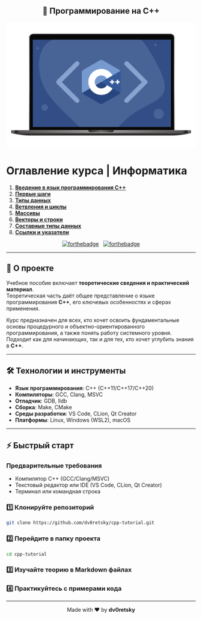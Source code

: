 <h2 align="center">
  🐼 Программирование на C++
</h2>

<div align="center">
  <img alt="Project Demo" src="./Images/cpp.png" />
</div>

# Оглавление курса | Информатика

1. [**Введение в язык программирования С++**](./CPP1_Introduction/CPP1_Introduction.md)
2. [**Первые шаги**](./CPP2_First%20steps/CPP2_First%20steps.md)
3. [**Типы данных**](./CPP3_Data%20Types/CPP3_Data%20Types.md)
4. [**Ветвления и циклы**](./CPP4_Branching%20and%20Cycles/CPP4_Branching%20and%20Cycles.md)
5. [**Массивы**](./CPP5_Arrays/CPP5_Arrays.md)
6. [**Векторы и строки**](./CPP6_Vectors%20and%20strings/CPP6_Vectors%20and%20strings.md)
7. [**Составные типы данных**](./CPP7_Composite%20data%20types/CPP7_Composite%20data%20types.md)
8. [**Ссылки и указатели**](./CPP8_Links%20and%20pointers/CPP8_Links%20and%20pointers.md)

<div align="center">

[![forthebadge](https://forthebadge.com/images/badges/built-with-love.svg)](https://forthebadge.com) &nbsp;
[![forthebadge](https://forthebadge.com/images/badges/made-with-c-plus-plus.svg)](https://forthebadge.com)

</div>

---

## 🚀 О проекте

Учебное пособие включает **теоретические сведения и практический материал**.  
Теоретическая часть даёт общее представление о языке программирования **C++**, его ключевых особенностях и сферах применения.

Курс предназначен для всех, кто хочет освоить фундаментальные основы процедурного и объектно-ориентированного программирования, а также понять работу системного уровня. Подходит как для начинающих, так и для тех, кто хочет углубить знания в **C++**.

---

## 🛠 Технологии и инструменты

- **Язык программирования**: C++ (C++11/C++17/C++20)
- **Компиляторы**: GCC, Clang, MSVC
- **Отладчик**: GDB, lldb
- **Сборка**: Make, CMake
- **Среды разработки**: VS Code, CLion, Qt Creator
- **Платформы**: Linux, Windows (WSL2), macOS

---

## ⚡ Быстрый старт

### Предварительные требования
- Компилятор C++ (GCC/Clang/MSVC)
- Текстовый редактор или IDE (VS Code, CLion, Qt Creator)
- Терминал или командная строка

### 1️⃣ Клонируйте репозиторий

```bash
git clone https://github.com/dv0retsky/cpp-tutorial.git

```

### 2️⃣ Перейдите в папку проекта

```bash
cd cpp-tutorial
```

### 3️⃣ Изучайте теорию в Markdown файлах

### 4️⃣ Практикуйтесь с примерами кода

---

<div align="center"> Made with ❤️ by <b>dv0retsky</b> </div>